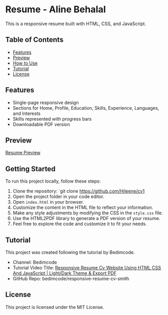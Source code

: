 # Resume - Aline Behalal

This is a responsive resume built with HTML, CSS, and JavaScript.

## Table of Contents

- [Features](#features)
- [Preview](#preview)
- [How to Use](#how-to-use)
- [Tutorial](#tutorial)
- [License](#license)

## Features

- Single-page responsive design
- Sections for Home, Profile, Education, Skills, Experience, Languages, and Interests
- Skills represented with progress bars
- Downloadable PDF version

## Preview

[Resume Preview](https://hileene.github.io/cv1/)

## Getting Started

To run this project locally, follow these steps:

1. Clone the repository: `git clone https://github.com/Hileene/cv1
2. Open the project folder in your code editor.
3. Open `index.html` in your browser.
4. Customize the content in the HTML file to reflect your information.
5. Make any style adjustments by modifying the CSS in the `style.css` file.
6. Use the HTML2PDF library to generate a PDF version of your resume.
7. Feel free to explore the code and customize it to fit your needs.

## Tutorial

This project was created following the tutorial by Bedimcode.

- Channel: Bedimcode
- Tutorial Video Title: [Responsive Resume Cv Website Using HTML CSS And JavaScript | Light/Dark Theme & Export PDF](https://www.youtube.com/watch?v=oYjseP_Qhv4&t=389s)
- GitHub Repo: bedimcode/responsive-resume-cv-smith

## License

This project is licensed under the MIT License.
